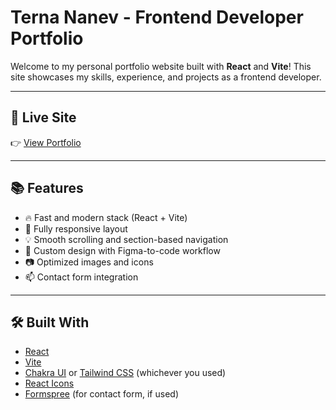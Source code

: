 # Terna Nanev - Frontend Developer Portfolio

Welcome to my personal portfolio website built with **React** and **Vite**! This site showcases my skills, experience, and projects as a frontend developer.

---

## 🚀 Live Site

👉 [View Portfolio](https://ternananev.vercel.app/)

---

## 📚 Features

- 🔥 Fast and modern stack (React + Vite)
- 📱 Fully responsive layout
- 💡 Smooth scrolling and section-based navigation
- 🎨 Custom design with Figma-to-code workflow
- 📷 Optimized images and icons
- 📫 Contact form integration

---

## 🛠️ Built With

- [React](https://reactjs.org/)
- [Vite](https://vitejs.dev/)
- [Chakra UI](https://chakra-ui.com/) or [Tailwind CSS](https://tailwindcss.com/) (whichever you used)
- [React Icons](https://react-icons.github.io/react-icons/)
- [Formspree](https://www.emailjs.com/) (for contact form, if used)
